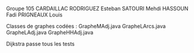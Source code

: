 Groupe 105
CARDAILLAC RODRIGUEZ Esteban
SATOURI Mehdi
HASSOUN Fadi
PRIGNEAUX Louis


Classes de graphes codées : 
GrapheMAdj.java
GrapheLArcs.java
GrapheLAdj.java
GrapheHHAdj.java

Dijkstra passe tous les tests 